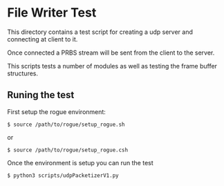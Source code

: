 # File Writer Test

This directory contains a test script for creating a udp server and connecting at client to it.

Once connected a PRBS stream will be sent from the client to the server.

This scripts tests a number of modules as well as testing the frame buffer structures.

## Runing the test

First setup the rogue environment:

````
$ source /path/to/rogue/setup_rogue.sh
````

or

````
$ source /path/to/rogue/setup_rogue.csh
````
Once the environment is setup you can run the test

````
$ python3 scripts/udpPacketizerV1.py
````

